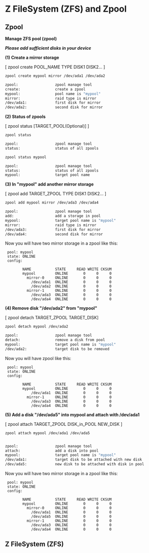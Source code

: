 # Z FileSystem (ZFS) and Zpool
## Zpool
**Manage ZFS pool (zpool)**

***Please add sufficient disks in your device***

**(1) Create a mirror storage**

[ zpool create POOL_NAME TYPE DISK1 DISK2... ]

```bash
zpool create mypool mirror /dev/ada1 /dev/ada2

zpool:                 zpool manage tool
create:                create a zpool
mypool:                pool name is "mypool"   
mirror:                raid type is mirror
/dev/ada1:             first disk for mirror
/dev/ada2:             second disk for mirror
```

**(2) Status of zpools**

[ zpool status [TARGET_POOL(Optional)] ]

```bash
zpool status

zpool:                 zpool manage tool
status:                status of all zpools
```
```bash
zpool status mypool

zpool:                 zpool manage tool
status:                status of all zpools
mypool:                target pool name
```

**(3) In "mypool" add another mirror storage**

[ zpool add TARGET_ZPOOL TYPE DISK1 DISK2... ]

```bash
zpool add mypool mirror /dev/ada3 /dev/ada4

zpool:                 zpool manage tool
add:                   add a storage in pool
mypool:                target pool name is "mypool"   
mirror:                raid type is mirror
/dev/ada3:             first disk for mirror
/dev/ada4:             second disk for mirror
```

Now you will have two mirror storage in a zpool like this:
```
 pool: mypool
 state: ONLINE
 config:
 
        NAME           STATE     READ WRITE CKSUM
        mypool         ONLINE       0     0     0
          mirror-0     ONLINE       0     0     0
            /dev/ada1  ONLINE       0     0     0
            /dev/ada2  ONLINE       0     0     0
          mirror-1     ONLINE       0     0     0
            /dev/ada3  ONLINE       0     0     0
            /dev/ada4  ONLINE       0     0     0
```

**(4) Remove disk "/dev/ada2" from "mypool"**

[ zpool detach TARGET_ZPOOL TARGET_DISK]

```bash
zpool detach mypool /dev/ada2

zpool:                 zpool manage tool
detach:                remove a disk from pool
mypool:                target pool name is "mypool"
/dev/ada2:             target disk to be removed
```
Now you will have zpool like this:
```
 pool: mypool
 state: ONLINE
 config:
 
        NAME           STATE     READ WRITE CKSUM
        mypool         ONLINE       0     0     0
            /dev/ada1  ONLINE       0     0     0
          mirror-1     ONLINE       0     0     0
            /dev/ada3  ONLINE       0     0     0
            /dev/ada4  ONLINE       0     0     0
```

**(5) Add a disk "/dev/ada5" into mypool and attach with /dev/ada1**

[ zpool attach TARGET_ZPOOL DISK_in_POOL NEW_DISK ]
```bash
zpool attach mypool /dev/ada1 /dev/ada5


zpool:                 zpool manage tool
attach:                add a disk into pool
mypool:                target pool name is "mypool"
/dev/ada1:             target disk to be attached with new disk
/dev/ada5:             new disk to be attached with disk in pool
```
Now you will have two mirror storage in a zpool like this:
```
 pool: mypool
 state: ONLINE
 config:
 
        NAME           STATE     READ WRITE CKSUM
        mypool         ONLINE       0     0     0
          mirror-0     ONLINE       0     0     0
            /dev/ada1  ONLINE       0     0     0
            /dev/ada5  ONLINE       0     0     0
          mirror-1     ONLINE       0     0     0
            /dev/ada3  ONLINE       0     0     0
            /dev/ada4  ONLINE       0     0     0
```

## Z FileSystem (ZFS)
